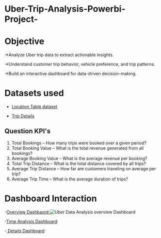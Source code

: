 # Uber-Trip-Analysis-Powerbi-Project-

# Objective

->Analyze Uber trip data to extract actionable insights.

->Understand customer trip behavior, vehicle preference, and trip patterns.

->Build an interactive dashboard for data-driven decision-making.

# Datasets used

- <a href = "https://github.com/MohithKumar8897/Uber-Trip-Analysis-Powerbi-Project-/blob/main/Location%20Table.xlsx">Location Table dataset</a>

- <a href = "https://github.com/MohithKumar8897/Uber-Trip-Analysis-Powerbi-Project-/blob/main/Uber%20Trip%20Details.xlsx">Trip Details</a>

## Question KPI's

1.	Total Bookings – How many trips were booked over a given period?
2.	Total Booking Value – What is the total revenue generated from all bookings?
3.	Average Booking Value – What is the average revenue per booking?
4.	Total Trip Distance – What is the total distance covered by all trips?
5.	Average Trip Distance – How far are customers traveling on average per trip?
6.	Average Trip Time – What is the average duration of trips?

# Dashboard Interaction 
-<a href ="https://github.com/MohithKumar8897/Uber-Trip-Analysis-Powerbi-Project-/blob/main/Uber%20Data%20Analysis%20overview%20Dashboard.png">Overview Dashbaord </a>
![Uber Data Analysis overview Dashboard](https://github.com/user-attachments/assets/3ea64fe1-e153-4793-94a5-e13cd489ff8d)


-<a href ="https://github.com/MohithKumar8897/Uber-Trip-Analysis-Powerbi-Project-/blob/main/Uber%20Data%20Analysis%20Time%20Analysis.png">Time Analysis Dashboard </a>

-<a href ="https://github.com/MohithKumar8897/Uber-Trip-Analysis-Powerbi-Project-/blob/main/Uber%20Data%20Analysis%20Detailes%20Dashboard.png"> Details Dashboard </a>
